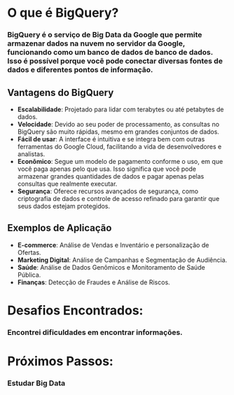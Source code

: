 # O que é BigQuery?

### BigQuery é o serviço de Big Data da Google que permite armazenar dados na nuvem no servidor da Google, funcionando como um banco de dados de banco de dados. Isso é possível porque você pode conectar diversas fontes de dados e diferentes pontos de informação.

## Vantagens do BigQuery

- **Escalabilidade**: Projetado para lidar com terabytes ou até petabytes de dados.
- **Velocidade**: Devido ao seu poder de processamento, as consultas no BigQuery são muito rápidas, mesmo em grandes conjuntos de dados.
- **Fácil de usar**: A interface é intuitiva e se integra bem com outras ferramentas do Google Cloud, facilitando a vida de desenvolvedores e analistas.
- **Econômico**: Segue um modelo de pagamento conforme o uso, em que você paga apenas pelo que usa. Isso significa que você pode armazenar grandes quantidades de dados e pagar apenas pelas consultas que realmente executar.
- **Segurança**: Oferece recursos avançados de segurança, como criptografia de dados e controle de acesso refinado para garantir que seus dados estejam protegidos.

## Exemplos de Aplicação

- **E-commerce**: Análise de Vendas e Inventário e personalização de Ofertas.
- **Marketing Digital**: Análise de Campanhas e Segmentação de Audiência.
- **Saúde**: Análise de Dados Genômicos e Monitoramento de Saúde Pública.
- **Finanças**: Detecção de Fraudes e Análise de Riscos.


# Desafios Encontrados: 

### Encontrei dificuldades em encontrar informações.

# Próximos Passos:
### Estudar Big Data